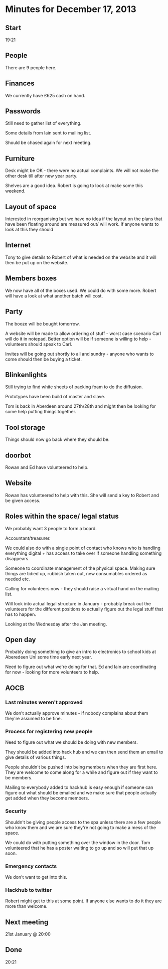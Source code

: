 # Minutes for December 17, 2013

## Start
19:21

## People
There are 9 people here.

## Finances

We currently have £625 cash on hand.

## Passwords

Still need to gather list of everything.

Some details from Iain sent to mailing list. 

Should be chased again for next meeting.

## Furniture

Desk might be OK - there were no actual complaints. We will not make
the other desk till after new year party.

Shelves are a good idea. Robert is going to look at make some this weekend. 

## Layout of space

Interested in reorganising but we have no idea if the layout on the
plans that have been floating around are measured out/ will work. If
anyone wants to look at this they should

## Internet

Tony to give details to Robert of what is needed on the website and it
will then be put up on the website.

## Members boxes

We now have all of the boxes used. We could do with some more. Robert
will have a look at what another batch will cost.

## Party

The booze will be bought tomorrow. 

A website will be made to allow ordering of stuff - worst case
scenario Carl will do it in notepad. Better option will be if someone
is willing to help - volunteers should speak to Carl.

Invites will be going out shortly to all and sundry - anyone who wants
to come should then be buying a ticket. 

## Blinkenlights

Still trying to find white sheets of packing foam to do the diffusion. 

Prototypes have been build of master and slave.

Tom is back in Aberdeen around 27th/28th and might then be looking for
some help putting things together.

## Tool storage

Things should now go back where they should be. 

## doorbot 

Rowan and Ed have volunteered to help.

## Website

Rowan has volunteered to help with this. She will send a key to Robert
and be given access.

## Roles within the space/  legal status

We probably want 3 people to form a board. 

Accountant/treasurer. 

We could also do with a single point of contact who knows who is
handling everything digital + has access to take over if someone
handling something disappears.

Someone to coordinate management of the physical space. Making sure
things are tidied up, rubbish taken out, new consumables ordered as
needed etc.

Calling for volunteers now - they should raise a virtual hand on the
mailing list.

Will look into actual legal structure in January - probably break out
the volunteers for the different positions to actually figure out the
legal stuff that has to happen.

Looking at the Wednesday after the Jan meeting. 

## Open day

Probably doing something to give an intro to electronics to school
kids at Aberedeen Uni some time early next year.

Need to figure out what we're doing for that. Ed and Iain are
coordinating for now - looking for more volunteers to help.

## AOCB

### Last minutes weren't approved

We don't actually approve minutes - if nobody complains about them
they're assumed to be fine.

### Process for registering new people

Need to figure out what we should be doing with new members. 

They should be added into hack hub and we can then send them an email
to give details of various things.

People shouldn't be pushed into being members when they are first
here. They are welcome to come along for a while and figure out if
they want to be members. 

Mailing to everybody added to hackhub is easy enough if someone can
figure out what should be emailed and we make sure that people
actually get added when they become members.

### Security

Shouldn't be giving people access to the spa unless there are a few
people who know them and we are sure they're not going to make a mess
of the space.

We could do with putting something over the window in the door. Tom
volunteered that he has a poster waiting to go up and so will put that
up soon.

### Emergency contacts

We don't want to get into this. 

### Hackhub to twitter

Robert might get to this at some point. If anyone else wants to do it
they are more than welcome.

## Next meeting

21st January @ 20:00 

## Done 

20:21


